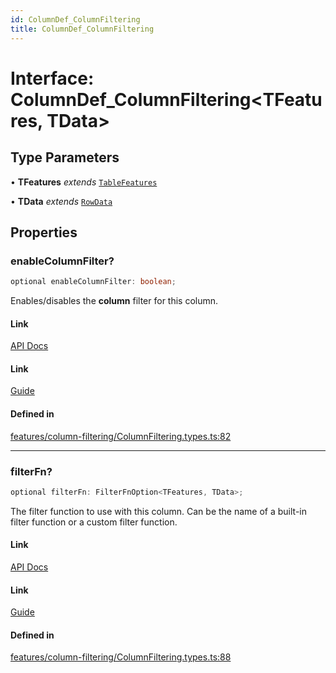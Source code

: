 ```yaml
---
id: ColumnDef_ColumnFiltering
title: ColumnDef_ColumnFiltering
---
```


# Interface: ColumnDef\_ColumnFiltering\<TFeatures, TData\>

## Type Parameters

• **TFeatures** *extends* [`TableFeatures`](tablefeatures.md)

• **TData** *extends* [`RowData`](../type-aliases/rowdata.md)

## Properties

### enableColumnFilter?

```ts
optional enableColumnFilter: boolean;
```

Enables/disables the **column** filter for this column.

#### Link

[API Docs](https://tanstack.com/table/v8/docs/api/features/column-filtering#enablecolumnfilter)

#### Link

[Guide](https://tanstack.com/table/v8/docs/guide/column-filtering)

#### Defined in

[features/column-filtering/ColumnFiltering.types.ts:82](https://github.com/TanStack/table/blob/b1e6b79157b0debc7222660572b06c8b857f4605/packages/table-core/src/features/column-filtering/ColumnFiltering.types.ts#L82)

***

### filterFn?

```ts
optional filterFn: FilterFnOption<TFeatures, TData>;
```

The filter function to use with this column. Can be the name of a built-in filter function or a custom filter function.

#### Link

[API Docs](https://tanstack.com/table/v8/docs/api/features/column-filtering#filterfn)

#### Link

[Guide](https://tanstack.com/table/v8/docs/guide/column-filtering)

#### Defined in

[features/column-filtering/ColumnFiltering.types.ts:88](https://github.com/TanStack/table/blob/b1e6b79157b0debc7222660572b06c8b857f4605/packages/table-core/src/features/column-filtering/ColumnFiltering.types.ts#L88)
